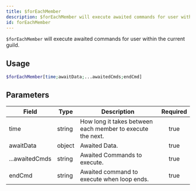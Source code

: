 ```yaml
---
title: $forEachMember
description: $forEachMember will execute awaited commands for user within the current guild.
id: forEachMember
---
```


`$forEachMember` will execute awaited commands for user within the current guild.

## Usage

```php
$forEachMember[time;awaitData;...awaitedCmds;endCmd]
```

## Parameters

| Field          | Type   | Description                                                | Required |
| -------------- | ------ | ---------------------------------------------------------- | :------: |
| time           | string | How long it takes between each member to execute the next. |   true   |
| awaitData      | object | Awaited Data.                                              |   true   |
| ...awaitedCmds | string | Awaited Commands to execute.                               |   true   |
| endCmd         | string | Awaited command to execute when loop ends.                 |   true   |